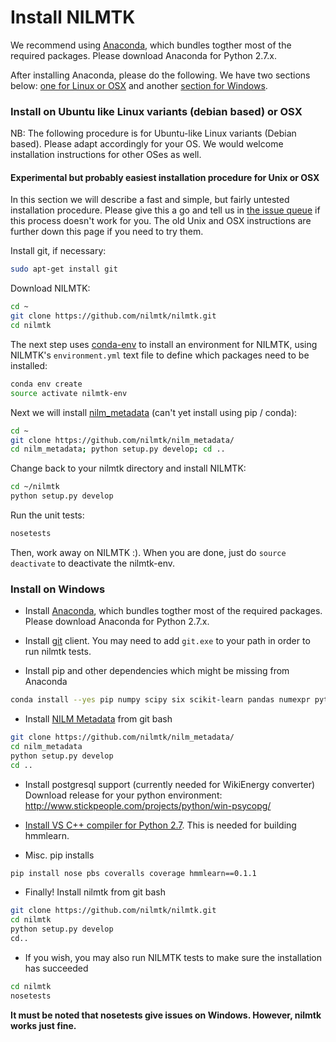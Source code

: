 
# Install NILMTK

We recommend using
[Anaconda](https://store.continuum.io/cshop/anaconda/), which bundles
togther most of the required packages. Please download Anaconda for
Python 2.7.x.

After installing Anaconda, please do the following.  We have two
sections below:
[one for Linux or OSX](#install-on-ubuntu-like-linux-variants-debian-based-or-osx)
and another [section for Windows](#install-on-windows).

<!-- ## Python 3

Python 3 support is experimental and hence please only attempt to use
NILMTK on Python 3 if you are experiences with Python.  On Ubuntu,
please run `sudo apt-get install python3-tk` prior to attempting to
install NILMTK for Python 3. -->

### Install on Ubuntu like Linux variants (debian based) or OSX

NB: The following procedure is for Ubuntu-like Linux variants (Debian
based). Please adapt accordingly for your OS. We would welcome
installation instructions for other OSes as well.

#### Experimental but probably easiest installation procedure for Unix or OSX

In this section we will describe a fast and simple, but fairly
untested installation procedure.  Please give this a go and tell us in
[the issue queue](https://github.com/nilmtk/nilmtk/issues) if this
process doesn't work for you.  The old Unix and OSX instructions are
further down this page if you need to try them.

Install git, if necessary:

```bash
sudo apt-get install git
```

Download NILMTK:

```bash
cd ~
git clone https://github.com/nilmtk/nilmtk.git
cd nilmtk
```

The next step uses [conda-env](https://github.com/conda/conda-env) to
install an environment for NILMTK, using NILMTK's `environment.yml`
text file to define which packages need to be installed:

```bash
conda env create
source activate nilmtk-env
```

Next we will install
[nilm_metadata](https://github.com/oafolabi/nilm_metadata) (can't yet
install using pip / conda):

```bash
cd ~
git clone https://github.com/nilmtk/nilm_metadata/
cd nilm_metadata; python setup.py develop; cd ..
```

Change back to your nilmtk directory and install NILMTK:

```bash
cd ~/nilmtk
python setup.py develop
```

Run the unit tests:

```bash
nosetests
```

Then, work away on NILMTK :).  When you are done, just do `source
deactivate` to deactivate the nilmtk-env.


<!-- #### Old installation procedure for Unix or OSX

- Update anaconda
```bash
conda update --yes conda
```

- Install HDF5 libaries and python-dev
```bash
sudo apt-get install libhdf5-serial-dev python-dev
```

- Install git client
```bash
sudo apt-get install git
```

- Install pip and other dependencies which might be missing from Anaconda
```bash
conda install --yes pip numpy scipy six scikit-learn pandas numexpr
pytables dateutil matplotlib networkx future
```
Note that, if you are using `pip` instead of `conda` then remove
`dateutil` and replace `pytables` with `tables`.

Please also note that there is
[a bug in Pandas 0.17](https://github.com/pydata/pandas/issues/11626)
which causes serious issues with data where the datetime index crosses
a daylight saving boundary.  As such, please do not install Pandas
0.17 for use with NILMTK.  Pandas 0.17.1 was released on the 20th Nov
2015 and includes a fix for this bug.  Please make sure you install
Pandas 0.17.1 or higher.

- Install [NILM Metadata](https://github.com/oafolabi/nilm_metadata).
```bash
git clone https://github.com/nilmtk/nilm_metadata/
cd nilm_metadata
python setup.py develop
cd ..
```

- Install psycopg2
First you need to install Postgres:
```bash
sudo apt-get install postgresql postgresql-contrib
sudo apt-get install postgresql-server-dev-all
pip install psycopg2
```

- Misc. pip installs
```bash
pip install nose coveralls coverage hmmlearn==0.1.1
```

- Finally! Install NILMTK
```bash
git clone https://github.com/nilmtk/nilmtk.git
cd nilmtk
python setup.py develop
cd..
```

- If you wish, you may also run NILMTK tests to make sure the installation has succeeded.
```bash
cd nilmtk
nosetests
``` -->

### Install on Windows

- Install [Anaconda](https://store.continuum.io/cshop/anaconda/), which bundles togther most of the required packages. Please download Anaconda for Python 2.7.x.

- Install [git](http://git-scm.com/download/win) client. You may need to add `git.exe` to your path in order to run nilmtk tests. 

- Install pip and other dependencies which might be missing from Anaconda
```bash
conda install --yes pip numpy scipy six scikit-learn pandas numexpr pytables==3.2.2 dateutil matplotlib networkx future
```

- Install [NILM Metadata](https://github.com/oafolabi/nilm_metadata) from git bash
```bash
git clone https://github.com/nilmtk/nilm_metadata/
cd nilm_metadata
python setup.py develop
cd ..
```

-  Install postgresql support (currently needed for WikiEnergy converter)
Download release for your python environment:
http://www.stickpeople.com/projects/python/win-psycopg/

- [Install VS C++ compiler for Python 2.7](https://www.microsoft.com/en-us/download/details.aspx?id=44266). This is needed for building hmmlearn. 

- Misc. pip installs
```bash
pip install nose pbs coveralls coverage hmmlearn==0.1.1
```

- Finally! Install nilmtk from git bash
```bash
git clone https://github.com/nilmtk/nilmtk.git
cd nilmtk
python setup.py develop
cd..
```

- If you wish, you may also run NILMTK tests to make sure the installation has succeeded
```bash
cd nilmtk
nosetests
```

**It must be noted that nosetests give issues on Windows. However, nilmtk works just fine.**
